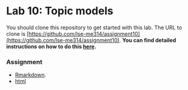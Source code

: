# Lab 10: Topic models

You should clone this repository to get started with this lab.  The URL to clone is [https://github.com/lse-me314/assignment10](https://github.com/lse-me314/assignment10).  **You can find detailed instructions on how to do this [here](https://lse-me314.github.io/instructions).**

### Assignment

* [Rmarkdown](ME314_assignment10.Rmd).
* [html](ME314_assignment10.html)

<!--
### Solutions
 
Solution to Assignment 9 as:
*  [html](ME314_assignment10_solution.html) 
*  [RMarkdown](ME314_assignment10_solution.Rmd)  
--> 